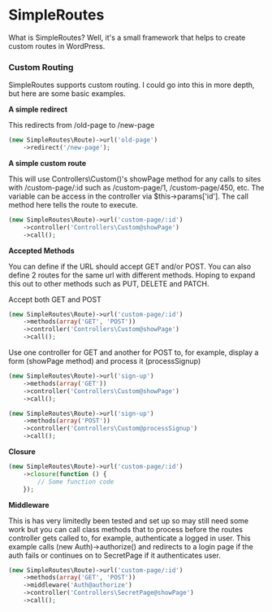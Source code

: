 # SimpleRoutes

What is SimpleRoutes? Well, it's a small framework that helps to create custom routes in WordPress.

### Custom Routing

SimpleRoutes supports custom routing. I could go into this in more depth, but here are some basic examples.

__A simple redirect__

This redirects from /old-page to /new-page
``` PHP
(new SimpleRoutes\Route)->url('old-page')
    ->redirect('/new-page');
```

__A simple custom route__

This will use Controllers\Custom()'s showPage method for any calls to sites with /custom-page/:id such as /custom-page/1, /custom-page/450, etc. The variable can be access in the controller via $this->params['id']. The call method here tells the route to execute.
``` PHP
(new SimpleRoutes\Route)->url('custom-page/:id')
    ->controller('Controllers\Custom@showPage')
    ->call();
```

__Accepted Methods__

You can define if the URL should accept GET and/or POST. You can also define 2 routes for the same url with different methods. Hoping to expand this out to other methods such as PUT, DELETE and PATCH.

Accept both GET and POST
``` PHP
(new SimpleRoutes\Route)->url('custom-page/:id')
    ->methods(array('GET', 'POST'))
    ->controller('Controllers\Custom@showPage')
    ->call();
```

Use one controller for GET and another for POST to, for example, display a form (showPage method) and process it (processSignup)
``` PHP
(new SimpleRoutes\Route)->url('sign-up')
    ->methods(array('GET'))
    ->controller('Controllers\Custom@showPage')
    ->call();

(new SimpleRoutes\Route)->url('sign-up')
    ->methods(array('POST'))
    ->controller('Controllers\Custom@processSignup')
    ->call();
```

__Closure__

``` PHP
(new SimpleRoutes\Route)->url('custom-page/:id')
    ->closure(function () {
        // Some function code
    });
```

__Middleware__

This is has very limitedly been tested and set up so may still need some work but you can call class methods that to process before the routes controller gets called to, for example, authenticate a logged in user. This example calls (new Auth)->authorize() and redirects to a login page if the auth fails or continues on to SecretPage if it authenticates user.
``` PHP
(new SimpleRoutes\Route)->url('custom-page/:id')
    ->methods(array('GET', 'POST'))
    ->middleware('Auth@authorize')
    ->controller('Controllers\SecretPage@showPage')
    ->call();
```
